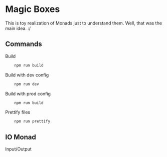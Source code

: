 # Magic Boxes
This is toy realization of Monads just to understand them. Well, that was the main idea.  :/

## Commands

Build

```bash
    npm run build
```

Build with dev config

```bash
    npm run dev
```

Build with prod config

```bash
    npm run build
```

Prettify files

```bash
    npm run prettify
```
## IO Monad
Input/Output
